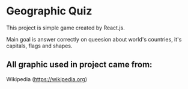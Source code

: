 # Geographic Quiz

This project is simple game created by React.js. 

Main goal is answer correctly on queesion about world's countries, it's capitals, flags and shapes.

## All graphic used in project came from: 
Wikipedia (https://wikipedia.org) 
